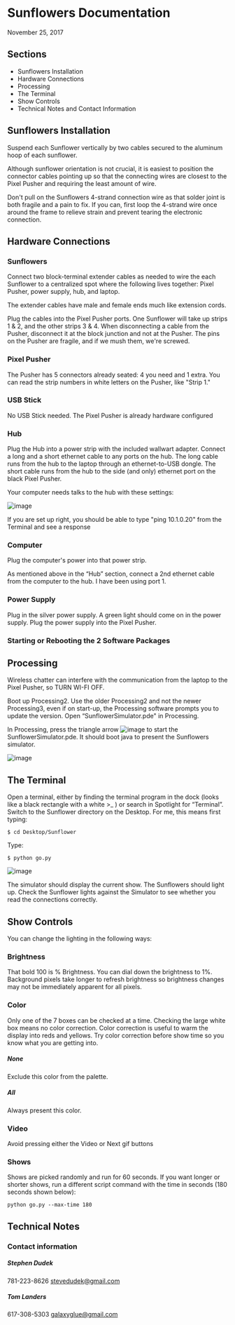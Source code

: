 # Sunflowers Documentation

November 25, 2017
<br>

## Sections

* Sunflowers Installation
* Hardware Connections
* Processing
* The Terminal
* Show Controls
* Technical Notes and Contact Information

## Sunflowers Installation

Suspend each Sunflower vertically by two cables secured to the aluminum hoop of each sunflower.

Although sunflower orientation is not crucial, it is easiest to position the connector cables pointing up so that the connecting wires are closest to the Pixel Pusher and requiring the least amount of wire.

Don't pull on the Sunflowers 4-strand connection wire as that solder joint is both fragile and a pain to fix. If you can, first loop the 4-strand wire once around the frame to relieve strain and prevent tearing the electronic connection.

## Hardware Connections

### Sunflowers

Connect two block-terminal extender cables as needed to wire the each Sunflower to a centralized spot where the following lives together: Pixel Pusher, power supply, hub, and laptop.

The extender cables have male and female ends much like extension cords.

Plug the cables into the Pixel Pusher ports. One Sunflower will take up strips 1 & 2, and the other strips 3 & 4. When disconnecting a cable from the Pusher, disconnect it at the block junction and not at the Pusher. The pins on the Pusher are fragile, and if we mush them, we're screwed.

### Pixel Pusher

The Pusher has 5 connectors already seated: 4 you need and 1 extra. You can read the strip numbers in white letters on the Pusher, like "Strip 1."

### USB Stick

No USB Stick needed. The Pixel Pusher is already hardware configured

### Hub

Plug the Hub into a power strip with the included wallwart adapter. Connect a long and a short ethernet cable to any ports on the hub. The long cable runs from the hub to the laptop through an ethernet-to-USB dongle. The short cable runs from the hub to the side (and only) ethernet port on the black Pixel Pusher.

Your computer needs talks to the hub with these settings:

![image](pixelpusher-net.jpeg)

If you are set up right, you should be able to type "ping 10.1.0.20" from the Terminal and see a response

### Computer

Plug the computer's power into that power strip.

As mentioned above in the “Hub” section, connect a 2nd ethernet cable from the computer to the hub. I have been using port 1.

### Power Supply

Plug in the silver power supply. A green light should come on in the power supply. Plug the power supply into the Pixel Pusher.

### Starting or Rebooting the 2 Software Packages

## Processing

Wireless chatter can interfere with the communication from the laptop to the Pixel Pusher, so TURN WI-FI OFF.

Boot up Processing2. Use the older Processing2 and not the newer Processing3, even if on start-up, the Processing software prompts you to update the version. Open “SunflowerSimulator.pde" in Processing.

In Processing, press the triangle arrow 
![image](start_arrow.png)
to start the SunflowerSimulator.pde. It should boot java to present the Sunflowers simulator.

![image](Simulator_ScreenShot.png)

## The Terminal

Open a terminal, either by finding the terminal program in the dock (looks like a black rectangle with a white >_ ) or search in Spotlight for “Terminal”. Switch to the Sunflower directory on the Desktop. For me, this means first typing:

	$ cd Desktop/Sunflower

Type:

	$ python go.py

![image](Terminal_ScreenShot.png)

The simulator should display the current show. The Sunflowers should light up. Check the Sunflower lights against the Simulator to see whether you read the connections correctly.

## Show Controls

You can change the lighting in the following ways:

### Brightness

That bold 100 is % Brightness. You can dial down the brightness to 1%. Background pixels take longer to refresh brightness so brightness changes may not be immediately apparent for all pixels.

### Color

Only one of the 7 boxes can be checked at a time. Checking the large white box means no color correction. Color correction is useful to warm the display into reds and yellows. Try color correction before show time so you know what you are getting into.

##### None

Exclude this color from the palette.

##### All

Always present this color.

### Video

Avoid pressing either the Video or Next gif buttons

### Shows

Shows are picked randomly and run for 60 seconds. If you want longer or shorter shows, run a different script command with the time in seconds (180 seconds shown below):

	python go.py --max-time 180
	
## Technical Notes

### Contact information

##### Stephen Dudek
781-223-8626
stevedudek@gmail.com

##### Tom Landers
617-308-5303
galaxyglue@gmail.com

